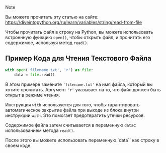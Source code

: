 > [!NOTE]
>   Вы можете прочитать эту статью на сайте: https://diveintopython.org/ru/learn/variables/string/read-from-file

Чтобы прочитать файл в строку на Python, вы можете использовать встроенную функцию `open()`, чтобы открыть файл, и прочитать его содержимое, используя метод `read()`.

## Пример Кода для Чтения Текстового Файла

```python
with open('filename.txt', 'r') as file:
    data = file.read()
```

В этом примере замените `'filename.txt'` на имя файла, который вы хотите прочитать. Аргумент `'r'` указывает на то, что файл должен быть открыт в режиме чтения.

Инструкция `with` используется для того, чтобы гарантировать автоматическое закрытие файла при выходе из блока внутри инструкции `with`. Это помогает предотвратить утечки ресурсов.

Содержимое файла затем считывается в переменную `data`с использованием метода `read()`.

После этого вы можете использовать переменную `data`` как строку в своем коде.
